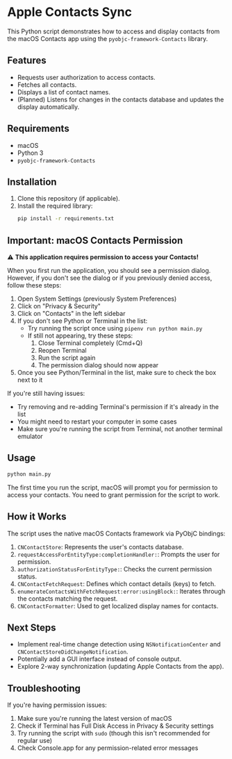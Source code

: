 # Apple Contacts Sync

This Python script demonstrates how to access and display contacts from the macOS Contacts app using the `pyobjc-framework-Contacts` library.

## Features

*   Requests user authorization to access contacts.
*   Fetches all contacts.
*   Displays a list of contact names.
*   (Planned) Listens for changes in the contacts database and updates the display automatically.

## Requirements

*   macOS
*   Python 3
*   `pyobjc-framework-Contacts`

## Installation

1.  Clone this repository (if applicable).
2.  Install the required library:
    ```bash
    pip install -r requirements.txt
    ```

## Important: macOS Contacts Permission

⚠️ **This application requires permission to access your Contacts!**

When you first run the application, you should see a permission dialog. However, if you don't see the dialog or if you previously denied access, follow these steps:

1. Open System Settings (previously System Preferences)
2. Click on "Privacy & Security"
3. Click on "Contacts" in the left sidebar
4. If you don't see Python or Terminal in the list:
   - Try running the script once using `pipenv run python main.py`
   - If still not appearing, try these steps:
     1. Close Terminal completely (Cmd+Q)
     2. Reopen Terminal
     3. Run the script again
     4. The permission dialog should now appear
5. Once you see Python/Terminal in the list, make sure to check the box next to it

If you're still having issues:
- Try removing and re-adding Terminal's permission if it's already in the list
- You might need to restart your computer in some cases
- Make sure you're running the script from Terminal, not another terminal emulator

## Usage

```bash
python main.py
```

The first time you run the script, macOS will prompt you for permission to access your contacts. You need to grant permission for the script to work.

## How it Works

The script uses the native macOS Contacts framework via PyObjC bindings:

1.  `CNContactStore`: Represents the user's contacts database.
2.  `requestAccessForEntityType:completionHandler:`: Prompts the user for permission.
3.  `authorizationStatusForEntityType:`: Checks the current permission status.
4.  `CNContactFetchRequest`: Defines which contact details (keys) to fetch.
5.  `enumerateContactsWithFetchRequest:error:usingBlock:`: Iterates through the contacts matching the request.
6.  `CNContactFormatter`: Used to get localized display names for contacts.

## Next Steps

*   Implement real-time change detection using `NSNotificationCenter` and `CNContactStoreDidChangeNotification`.
*   Potentially add a GUI interface instead of console output.
*   Explore 2-way synchronization (updating Apple Contacts from the app).

## Troubleshooting

If you're having permission issues:
1. Make sure you're running the latest version of macOS
2. Check if Terminal has Full Disk Access in Privacy & Security settings
3. Try running the script with `sudo` (though this isn't recommended for regular use)
4. Check Console.app for any permission-related error messages 